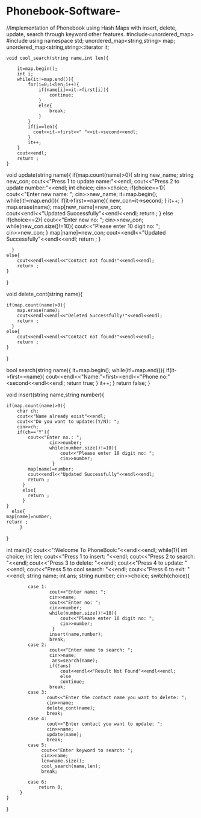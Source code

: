 # Phonebook-Software-
//Implementation of Phonebook using Hash Maps with insert, delete, update, search through keyword  other features.
#include<unordered_map>
#include<iostream>
using namespace std;
  	unordered_map<string,string> map;
  	unordered_map<string,string>::iterator it;
  
    
    void cool_search(string name,int len){
    
    	it=map.begin();
    	int i;
    	while(it!=map.end()){
    		for(i=0;i<len;i++){
    			if(name[i]==it->first[i]){
    				continue;
				}
				else{
					break;
				}
			}
			if(i==len){
			  cout<<it->first<<" "<<it->second<<endl;	
			}
			it++;
		}
		cout<<endl;
    	return ;
	}
    
  void update(string name){
  	if(map.count(name)>0){
  		string new_name;
  		string new_con;
  		cout<<"Press 1 to update name:"<<endl;
  		cout<<"Press 2 to update number:"<<endl;
  		int choice;
  		cin>>choice;
  		if(choice==1){
  				cout<<"Enter new name: ";
  				cin>>new_name;
  				 it=map.begin();
    			while(it!=map.end()){
    				if(it->first==name){
    				  new_con=it->second;
					}
    			 it++;
  				}
  			  map.erase(name);
				map[new_name]=new_con;  
				cout<<endl<<"Updated Successfully"<<endl<<endl;
  			    return ;
  			}
  		else if(choice==2){
  			cout<<"Enter new no: ";
  			cin>>new_con;
  			 while(new_con.size()!=10){
	     		    	cout<<"Please enter 10 digit no: ";
	     		    	cin>>new_con;
					 }
  			map[name]=new_con;
  			cout<<endl<<"Updated Successfully"<<endl<<endl;
  			return ;
		  }	
	
	  }
	else{
	 	cout<<endl<<endl<<"Contact not found!"<<endl<<endl;
		return ;	
	}  
  }
  
  void delete_cont(string name){
  	
  	if(map.count(name)>0){
  		map.erase(name);
  		cout<<endl<<endl<<"Deleted Successfully!"<<endl<<endl;
  		return ;
	  }
	else{
		cout<<endl<<endl<<"Contact not found!"<<endl<<endl;
		return ;
	}
  	
  }
  
  bool search(string name){
    it=map.begin();
    while(it!=map.end()){
    if(it->first==name){
    	cout<<endl<<"Name:"<<it->first<<endl<<"Phone no:"<<it->second<<endl<<endl;
    	return true;
	}
     it++;
  }
  return false;
  }
  
  
  void insert(string name,string number){
  	
  	if(map.count(name)>0){
  		char ch;
  		cout<<"Name already exist"<<endl;
  		cout<<"Do you want to update:(Y/N): ";
  		cin>>ch;
  		if(ch=='Y'){
  		    cout<<"Enter no.: ";
	     		    cin>>number;
	     		    while(number.size()!=10){
	     		    	cout<<"Please enter 10 digit no: ";
	     		    	cin>>number;
					 }
			map[name]=number;
			cout<<endl<<"Updated Successfully"<<endl<<endl;
			return ;		 
		  }
		  else{
		  	return ;
		  }
    }
	  else{
  	map[name]=number;
  	return ;
         }
  }

int main(){
	cout<<":Welcome To PhoneBook:"<<endl<<endl;
	while(1){
		int choice;
		int len;
		 cout<<"Press 1 to insert: "<<endl;
        cout<<"Press 2 to search: "<<endl;
         cout<<"Press 3 to delete: "<<endl;
           cout<<"Press 4 to update: "<<endl;
           cout<<"Press 5 to cool search: "<<endl;
            cout<<"Press 6 to exit: "<<endl;
		string name;
		int ans;
		string number;
		cin>>choice;
	     switch(choice){
	     	
	     	case 1: 
	     		    cout<<"Enter name: ";
	     		    cin>>name;
	     		    cout<<"Enter no: ";
	     		    cin>>number;
	     		    while(number.size()!=10){
	     		    	cout<<"Please enter 10 digit no: ";
	     		    	cin>>number;
					 }
	  				insert(name,number);
	  				break;
	  		case 2:
	  			    cout<<"Enter name to search: ";
	  			    cin>>name;
			   		 ans=search(name);
			   		if(!ans)
			   			cout<<endl<<"Result Not Found"<<endl<<endl;
			   			else
			   			continue;
			   		break;
			case 3:
                   cout<<"Enter the contact name you want to delete: ";
				   cin>>name;
				   delete_cont(name);	
				   break;		         		
			case 4:
			       cout<<"Enter contact you want to update: ";
				   cin>>name;
				   update(name);
				   break;       
		    case 5:
		    	 cout<<"Enter keyword to search: ";
		    	 cin>>name;
		    	 len=name.size();
		    	 cool_search(name,len);
		    	 break;
		    	 
		    case 6:
			    return 0;	
		 }
	}
}
